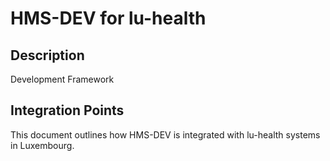 # HMS-DEV for lu-health

## Description

Development Framework

## Integration Points

This document outlines how HMS-DEV is integrated with lu-health systems in Luxembourg.

